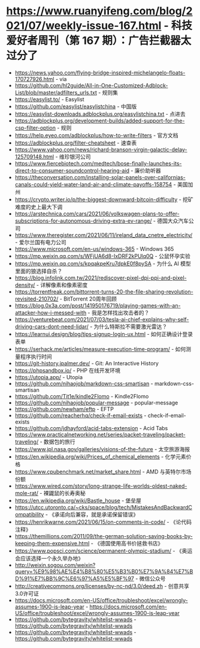 # https://www.ruanyifeng.com/blog/2021/07/weekly-issue-167.html - 科技爱好者周刊（第 167 期）：广告拦截器太过分了

- https://news.yahoo.com/flying-bridge-inspired-michelangelo-floats-170727926.html - via
- https://github.com/hl2guide/All-in-One-Customized-Adblock-List/blob/master/adfilters_urls.txt - 规则集
- https://easylist.to/ - Easylist
- https://github.com/easylist/easylistchina - 中国版
- https://easylist-downloads.adblockplus.org/easylistchina.txt - 点进去
- https://adblockplus.org/development-builds/added-support-for-the-csp-filter-option - 规则
- https://help.eyeo.com/adblockplus/how-to-write-filters - 官方文档
- https://adblockplus.org/filter-cheatsheet - 速查表
- https://www.yahoo.com/news/richard-branson-virgin-galactic-delay-125709148.html - 维珍银河公司
- https://www.fiercebiotech.com/medtech/bose-finally-launches-its-direct-to-consumer-soundcontrol-hearing-aid - 廉价助听器
- https://theconversation.com/installing-solar-panels-over-californias-canals-could-yield-water-land-air-and-climate-payoffs-158754 - 美国加州
- https://crypto.writer.io/p/the-biggest-downward-bitcoin-difficulty - 挖矿难度的史上最大下调
- https://arstechnica.com/cars/2021/06/volkswagen-plans-to-offer-subscriptions-for-autonomous-driving-extra-ev-range/ - 德国大众汽车公司
- https://www.theregister.com/2021/06/11/ireland_data_cnetre_electricity/ - 爱尔兰国有电力公司
- https://www.microsoft.com/en-us/windows-365 - Windows 365
- https://mp.weixin.qq.com/s/WFjUA6d8-IxDRF2kPUlq0Q - 公鼠怀孕实验
- https://mp.weixin.qq.com/s/kpqakpeKru7dpkE0f8pySA - 为什么 AI 模型里面的狼选择自杀？
- https://blog.infolink.com.tw/2021/rediscover-pixel-dpi-ppi-and-pixel-density/ - 详解像素和像素密度
- https://torrentfreak.com/bittorrent-turns-20-the-file-sharing-revolution-revisited-210702/ - BitTorrent 20周年回顾
- https://blog.0x3a.com/post/141950176719/playing-games-with-an-attacker-how-i-messed-with - 我是怎样找出攻击者的？
- https://venturebeat.com/2021/07/03/tesla-ai-chief-explains-why-self-driving-cars-dont-need-lidar/ - 为什么特斯拉不需要激光雷达？
- https://learnui.design/blog/tips-signup-login-ux.html - 如何正确设计登录表单
- https://serhack.me/articles/measure-execution-time-program/ - 如何测量程序执行时间
- https://git-history.jpalmer.dev/ - Git: An Interactive History
- https://phpsandbox.io/ - PHP 在线开发环境
- https://utopia.app/ - Utopia
- https://github.com/nihaojob/markdown-css-smartisan - markdown-css-smartisan
- https://github.com/Tit1e/kindle2Flomo - Kindle2Flomo
- https://github.com/nihaojob/popular-message - popular-message
- https://github.com/newham/eftp - EFTP
- https://github.com/reacherhq/check-if-email-exists - check-if-email-exists
- https://github.com/jdhayford/acid-tabs-extension - Acid Tabs
- https://www.practicalnetworking.net/series/packet-traveling/packet-traveling/ - 数据包的旅行
- https://www.jpl.nasa.gov/galleries/visions-of-the-future - 太空旅游海报
- https://en.wikipedia.org/wiki/Prices_of_chemical_elements - 化学元素价格
- https://www.cpubenchmark.net/market_share.html - AMD 与英特尔市场份额
- https://www.wired.com/story/long-strange-life-worlds-oldest-naked-mole-rat/ - 裸鼹鼠的长寿奥秘
- https://en.wikipedia.org/wiki/Bastle_house - 堡垒屋
- https://utcc.utoronto.ca/~cks/space/blog/tech/MistakesAndBackwardCompatibility - 《承诺向后兼容，就是承诺保留错误》
- https://henrikwarne.com/2021/06/15/on-comments-in-code/ - 《论代码注释》
- https://themillions.com/2011/09/the-german-solution-saving-books-by-keeping-them-expensive.html - 《德国使用高书价拯救书店》
- https://www.popsci.com/science/permanent-olympic-stadium/ - 《奥运会应该选择一个永久举办地》
- http://weixin.sogou.com/weixin?query=%E9%98%AE%E4%B8%80%E5%B3%B0%E7%9A%84%E7%BD%91%E7%BB%9C%E6%97%A5%E5%BF%97 - 微信公众号
- http://creativecommons.org/licenses/by-nc-nd/3.0/deed.zh - 创意共享3.0许可证
- https://docs.microsoft.com/en-US/office/troubleshoot/excel/wrongly-assumes-1900-is-leap-year - https://docs.microsoft.com/en-US/office/troubleshoot/excel/wrongly-assumes-1900-is-leap-year
- https://github.com/bytegravity/whitelist-wwads - https://github.com/bytegravity/whitelist-wwads
- https://github.com/bytegravity/whitelist-wwads - https://github.com/bytegravity/whitelist-wwads
